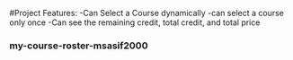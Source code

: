 #Project Features:
-Can Select a Course dynamically
-can select a course only once 
-Can see the remaining credit, total credit, and total price

### my-course-roster-msasif2000

